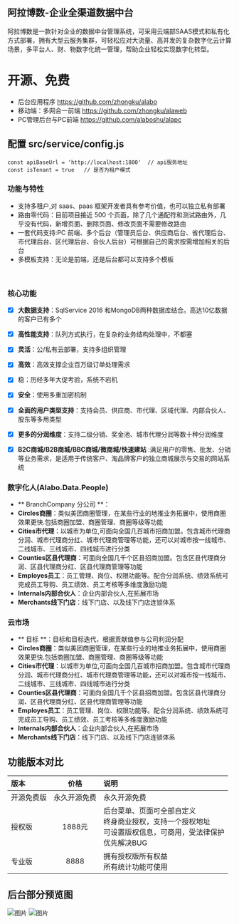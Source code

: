 ## 阿拉博数-企业全渠道数据中台

阿拉博数是一款针对企业的数据中台管理系统，可采用云端部SAAS模式和私有化方式部署，拥有大型云服务集群，可轻松应对大流量、高并发的复杂数字化云计算场景，多平台人、财、物数字化统一管理，帮助企业轻松实现数字化转型。

# 开源、免费
- 后台应用程序 https://github.com/zhongku/alabo
- 移动端：多网合一前端 https://github.com/zhongku/alaweb
- PC管理后台与PC前端 https://github.com/alaboshu/alapc
## 配置 src/service/config.js

```
const apiBaseUrl = 'http://localhost:1800'  // api服务地址
const isTenant = true   // 是否为租户模式
```

### 功能与特性

- 支持多租户,对 saas、paas 框架开发者具有参考价值，也可以独立私有部署
- 路由零代码：目前项目接近 500 个页面，除了几个通配符和测试路由外，几乎没有代码，新增页面、删除页面、修改页面不需要修改路由
- 一套代码支持:PC 前端、多个后台（管理员后台、供应商后台、省代理后台、市代理后台、区代理后台、合伙人后台）可根据自己的需求按需增加相关的后台
- 多模板支持：无论是前端，还是后台都可以支持多个模板

﻿



### 核心功能
- [x] **大数据支持**：SqlService 2016 和MongoDB两种数据库结合。高达10亿数据的客户已有多个
- [x] **高性能支持**：队列方式执行，在复杂的业务结构处理中，不都塞
- [x] **灵活**：公/私有云部署，支持多组织管理
- [x]  **高效**：高效支撑企业百万级订单处理需求
- [x]  稳：历经多年大促考验，系统不宕机
- [x] **安全**：使用多重加密机制
- [x] **全面的用户类型支持**：支持会员、供应商、市代理、区域代理、内部合伙人、股东等多用类型
- [x] **更多的分润维度**：支持二级分销、奖金池、城市代理分润等数十种分润维度
- [x] **B2C商城/B2B商城/BBC商城/微商城/快速建站** :满足用户的零售、批发、分销等业务需求，是适用于传统客户、淘品牌客户的独立商城展示与交易的网站系统


### 数字化人(Alabo.Data.People)
- ** BranchCompany 分公司 **：
-  **Circles商圈**：类似美团商圈管理，在某些行业的地推业务拓展中，使用商圈效果更快.包括商圈加盟、商圈管理、商圈等级等功能
-  **Cities市代理**：以城市为单位,可面向全国几百城市招商加盟。包含城市代理商分润、城市代理商分红、城市代理商管理等功能，还可以对城市按一线城市、二线城市、三线城市、四线城市进行分类
-  **Counties区县代理商**：可面向全国几千个区县招商加盟。包含区县代理商分润、区县代理商分红、区县代理商管理等功能
-  **Employes员工**：员工管理、岗位、权限功能等。配合分润系统、绩效系统可完成员工导购、员工绩效、员工考核等多维度激励功能
-   **Internals内部合伙人**：企业内部合伙人,在拓展市场
-   **Merchants线下门店**：线下门店、以及线下门店连锁体系


### 云市场
- ** 目标  **：目标和目标迭代，根据贡献值参与公司利润分配
-  **Circles商圈**：类似美团商圈管理，在某些行业的地推业务拓展中，使用商圈效果更快.包括商圈加盟、商圈管理、商圈等级等功能
-  **Cities市代理**：以城市为单位,可面向全国几百城市招商加盟。包含城市代理商分润、城市代理商分红、城市代理商管理等功能，还可以对城市按一线城市、二线城市、三线城市、四线城市进行分类
-  **Counties区县代理商**：可面向全国几千个区县招商加盟。包含区县代理商分润、区县代理商分红、区县代理商管理等功能
-  **Employes员工**：员工管理、岗位、权限功能等。配合分润系统、绩效系统可完成员工导购、员工绩效、员工考核等多维度激励功能
-   **Internals内部合伙人**：企业内部合伙人,在拓展市场
-   **Merchants线下门店**：线下门店、以及线下门店连锁体系


## 功能版本对比

| 版本       |     价格     | 说明                                                                                                                 |
| :--------- | :----------: | :------------------------------------------------------------------------------------------------------------------- |
| 开源免费版 | 永久开源免费 | 永久开源免费                                                                                                         |
| 授权版     |    1888元    | 后台菜单、页面可全部自定义<br/>终身商业授权，支持一个授权地址<br/>可设置版权信息，可商用，受法律保护<br/>优先解决BUG |
| 专业版     |     8888     | 拥有授权版所有权益<br/>所有统计功能可使用                                                                            |



## 后台部分预览图
![图片](https://coding-net-production-file-ci.codehub.cn/19cff000-ea28-11e9-a571-e756f4542f5b.png?sign=PN2zxwimhqkQk4sfRqaYK254BsZhPTEyNTcyNDI1OTkmaz1BS0lEYXk4M2xGbWFTNlk0TFRkek1WTzFTZFpPeUpTTk9ZcHImZT0xNTcwNzk1Mzk5JnQ9MTU3MDU3OTM5OSZyPTE5ODE3NDk0JmY9LzE5Y2ZmMDAwLWVhMjgtMTFlOS1hNTcxLWU3NTZmNDU0MmY1Yi5wbmcmYj1jb2RpbmctbmV0LXByb2R1Y3Rpb24tZmlsZQ==)
![图片](https://coding-net-production-file-ci.codehub.cn/01ba78a0-ea28-11e9-a571-e756f4542f5b.png?sign=SmeJzEZrtSt4lPDN+4TAKPdyu9lhPTEyNTcyNDI1OTkmaz1BS0lEYXk4M2xGbWFTNlk0TFRkek1WTzFTZFpPeUpTTk9ZcHImZT0xNTcwNzk1MzYwJnQ9MTU3MDU3OTM2MCZyPTczNTM0MjgyJmY9LzAxYmE3OGEwLWVhMjgtMTFlOS1hNTcxLWU3NTZmNDU0MmY1Yi5wbmcmYj1jb2RpbmctbmV0LXByb2R1Y3Rpb24tZmlsZQ==)

